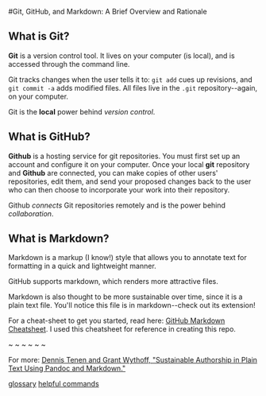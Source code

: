 #Git, GitHub, and Markdown: A Brief Overview and Rationale

## What is Git? 

**Git** is a version control tool. It lives on your computer (is local), and is accessed through the command line. 

Git tracks changes when the user tells it to: `git add` cues up revisions, and `git commit -a` adds modified files. All files live in the `.git` repository--again, on your computer.

Git is the **local** power behind *version control*.

## What is GitHub?

**Github** is a hosting service for git repositories. You must first set up an account and configure it on your computer. Once your local **git** repository and **Github** are connected, you can make copies of other users' repositories, edit them, and send your proposed changes back to the user who can then choose to incorporate your work into their repository. 

Github _connects_ Git repositories remotely and is the power behind *collaboration*.

## What is Markdown?

Markdown is a markup (I know!) style that allows you to annotate text for formatting in a quick and lightweight manner. 

GitHub supports markdown, which renders more attractive files.

Markdown is also thought to be more sustainable over time, since it is a plain text file. You'll notice this file is in markdown--check out its extension!

For a cheat-sheet to get you started, read here: [GitHub Markdown Cheatsheet](https://github.com/adam-p/markdown-here/wiki/Markdown-Cheatsheet). I used this cheatsheet for reference in creating this repo. 

~ ~ ~ ~ ~ ~

For more: [Dennis Tenen and Grant Wythoff, "Sustainable Authorship in Plain Text Using Pandoc and Markdown."](http://programminghistorian.org/lessons/sustainable-authorship-in-plain-text-using-pandoc-and-markdown)

[glossary](glossary.md) [helpful commands](helpfulcommands.md) 